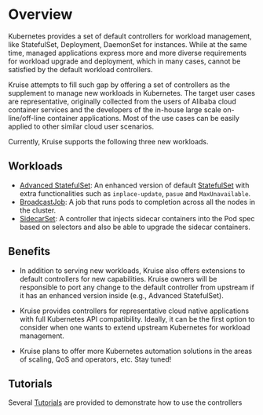 # Overview

Kubernetes provides a set of default controllers for workload management,
like StatefulSet, Deployment, DaemonSet for instances. While at the same time, managed applications
express more and more diverse requirements for workload upgrade and deployment, which
in many cases, cannot be satisfied by the default workload controllers.

Kruise attempts to fill such gap by offering a set of controllers as the supplement
to manage new workloads in Kubernetes. The target user cases are representative,
originally collected from the users of Alibaba cloud container services and the
developers of the in-house large scale on-line/off-line container applications.
Most of the use cases can be easily applied to other similar cloud user scenarios.

Currently, Kruise supports the following three new workloads.

## Workloads

- [Advanced StatefulSet](./concepts/astatefulset/README.md): An enhanced version of default [StatefulSet](https://kubernetes.io/docs/concepts/workloads/controllers/statefulset/) with extra functionalities such as `inplace-update`, `pasue` and `MaxUnavailable`.
- [BroadcastJob](./concepts/broadcastJob/README.md): A job that runs pods to completion across all the nodes in the cluster.
- [SidecarSet](./concepts/sidecarSet/README.md): A controller that injects sidecar containers into the Pod spec based on selectors and also be able to upgrade the sidecar containers.

## Benefits

- In addition to serving new workloads, Kruise also offers extensions to default
  controllers for new capabilities. Kruise owners will be responsible to port
  any change to the default controller from upstream if it has an enhanced
  version inside (e.g., Advanced StatefulSet).

- Kruise provides controllers for representative cloud native applications
  with full Kubernetes API compatibility. Ideally, it can be the first option to
  consider when one wants to extend upstream Kubernetes for workload management.

- Kruise plans to offer more Kubernetes automation solutions in the
  areas of scaling, QoS and operators, etc. Stay tuned!

## Tutorials

Several [Tutorials](./tutorial/README.md) are provided to demonstrate how to use the controllers